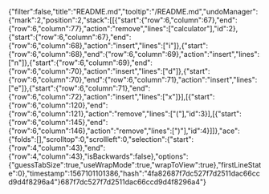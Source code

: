 {"filter":false,"title":"README.md","tooltip":"/README.md","undoManager":{"mark":2,"position":2,"stack":[[{"start":{"row":6,"column":67},"end":{"row":6,"column":77},"action":"remove","lines":["calculator"],"id":2},{"start":{"row":6,"column":67},"end":{"row":6,"column":68},"action":"insert","lines":["i"]},{"start":{"row":6,"column":68},"end":{"row":6,"column":69},"action":"insert","lines":["n"]},{"start":{"row":6,"column":69},"end":{"row":6,"column":70},"action":"insert","lines":["d"]},{"start":{"row":6,"column":70},"end":{"row":6,"column":71},"action":"insert","lines":["e"]},{"start":{"row":6,"column":71},"end":{"row":6,"column":72},"action":"insert","lines":["x"]}],[{"start":{"row":6,"column":120},"end":{"row":6,"column":121},"action":"remove","lines":["("],"id":3}],[{"start":{"row":6,"column":145},"end":{"row":6,"column":146},"action":"remove","lines":[")"],"id":4}]]},"ace":{"folds":[],"scrolltop":0,"scrollleft":0,"selection":{"start":{"row":4,"column":43},"end":{"row":4,"column":43},"isBackwards":false},"options":{"guessTabSize":true,"useWrapMode":true,"wrapToView":true},"firstLineState":0},"timestamp":1567101101386,"hash":"4fa82687f7dc527f7d2511dac66ccd9d4f8296a4"}687f7dc527f7d2511dac66ccd9d4f8296a4"}